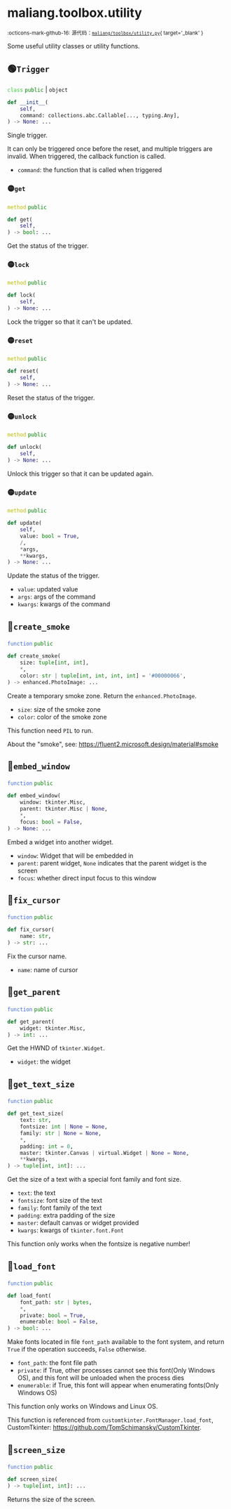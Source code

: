 # maliang.toolbox.utility

<small>:octicons-mark-github-16: 源代码：[`maliang/toolbox/utility.py`](https://github.com/Xiaokang2022/maliang/blob/3.0.0/maliang/toolbox/utility.py){ target='_blank' }</small>

Some useful utility classes or utility functions.

## 🟢`Trigger`



<code style='color: limegreen;'>class</code> <code style='color: green;'>public</code> | `object`


```python
def __init__(
    self,
    command: collections.abc.Callable[..., typing.Any],
) -> None: ...
```
Single trigger.

It can only be triggered once before the reset, and multiple triggers are
invalid. When triggered, the callback function is called.


* `command`: the function that is called when triggered


### 🟡`get`


<code style='color: #BBBB00;'>method</code> <code style='color: green;'>public</code>

```python
def get(
    self,
) -> bool: ...
```
Get the status of the trigger.

### 🟡`lock`


<code style='color: #BBBB00;'>method</code> <code style='color: green;'>public</code>

```python
def lock(
    self,
) -> None: ...
```
Lock the trigger so that it can't be updated.

### 🟡`reset`


<code style='color: #BBBB00;'>method</code> <code style='color: green;'>public</code>

```python
def reset(
    self,
) -> None: ...
```
Reset the status of the trigger.

### 🟡`unlock`


<code style='color: #BBBB00;'>method</code> <code style='color: green;'>public</code>

```python
def unlock(
    self,
) -> None: ...
```
Unlock this trigger so that it can be updated again.

### 🟡`update`


<code style='color: #BBBB00;'>method</code> <code style='color: green;'>public</code>

```python
def update(
    self,
    value: bool = True,
    /,
    *args,
    **kwargs,
) -> None: ...
```
Update the status of the trigger.

* `value`: updated value
* `args`: args of the command
* `kwargs`: kwargs of the command




## 🔵`create_smoke`


<code style='color: royalblue;'>function</code> <code style='color: green;'>public</code>

```python
def create_smoke(
    size: tuple[int, int],
    *,
    color: str | tuple[int, int, int, int] = '#00000066',
) -> enhanced.PhotoImage: ...
```
Create a temporary smoke zone. Return the `enhanced.PhotoImage`.

* `size`: size of the smoke zone
* `color`: color of the smoke zone

This function need `PIL` to run.

About the "smoke", see: https://fluent2.microsoft.design/material#smoke


## 🔵`embed_window`


<code style='color: royalblue;'>function</code> <code style='color: green;'>public</code>

```python
def embed_window(
    window: tkinter.Misc,
    parent: tkinter.Misc | None,
    *,
    focus: bool = False,
) -> None: ...
```
Embed a widget into another widget.

* `window`: Widget that will be embedded in
* `parent`: parent widget, `None` indicates that the parent widget is the screen
* `focus`: whether direct input focus to this window


## 🔵`fix_cursor`


<code style='color: royalblue;'>function</code> <code style='color: green;'>public</code>

```python
def fix_cursor(
    name: str,
) -> str: ...
```
Fix the cursor name.

* `name`: name of cursor


## 🔵`get_parent`


<code style='color: royalblue;'>function</code> <code style='color: green;'>public</code>

```python
def get_parent(
    widget: tkinter.Misc,
) -> int: ...
```
Get the HWND of `tkinter.Widget`.

* `widget`: the widget


## 🔵`get_text_size`


<code style='color: royalblue;'>function</code> <code style='color: green;'>public</code>

```python
def get_text_size(
    text: str,
    fontsize: int | None = None,
    family: str | None = None,
    *,
    padding: int = 0,
    master: tkinter.Canvas | virtual.Widget | None = None,
    **kwargs,
) -> tuple[int, int]: ...
```
Get the size of a text with a special font family and font size.

* `text`: the text
* `fontsize`: font size of the text
* `family`: font family of the text
* `padding`: extra padding of the size
* `master`: default canvas or widget provided
* `kwargs`: kwargs of `tkinter.font.Font`

This function only works when the fontsize is negative number!


## 🔵`load_font`


<code style='color: royalblue;'>function</code> <code style='color: green;'>public</code>

```python
def load_font(
    font_path: str | bytes,
    *,
    private: bool = True,
    enumerable: bool = False,
) -> bool: ...
```
Make fonts located in file `font_path` available to the font system, and
return `True` if the operation succeeds, `False` otherwise.

* `font_path`: the font file path
* `private`: if True, other processes cannot see this font(Only Windows OS),
and this font will be unloaded when the process dies
* `enumerable`: if True, this font will appear when enumerating fonts(Only Windows OS)

This function only works on Windows and Linux OS.

This function is referenced from `customtkinter.FontManager.load_font`,
CustomTkinter: https://github.com/TomSchimansky/CustomTkinter.


## 🔵`screen_size`


<code style='color: royalblue;'>function</code> <code style='color: green;'>public</code>

```python
def screen_size(
) -> tuple[int, int]: ...
```
Returns the size of the screen.

